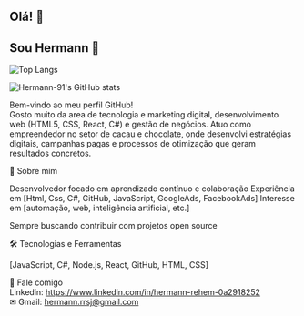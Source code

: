 ## Olá! 👋

## Sou Hermann 👋

![Top Langs](https://github-readme-stats.vercel.app/api/top-langs/?username=Hermann-91&layout=compact)


![Hermann-91's GitHub stats](https://github-readme-stats.vercel.app/api?username=Hermann-91&show_icons=true&theme=radical)



Bem-vindo ao meu perfil GitHub! <br>
Gosto muito da area de tecnologia e marketing digital, desenvolvimento web (HTML5, CSS, React, C#) e gestão de negócios.
Atuo como empreendedor no setor de cacau e chocolate, onde desenvolvi estratégias digitais, campanhas pagas e processos de otimização que geram resultados concretos.

🚀 Sobre mim

Desenvolvedor focado em aprendizado contínuo e colaboração
Experiência em [Html, Css, C#, GitHub, JavaScript, GoogleAds, FacebookAds]
Interesse em [automação, web, inteligência artificial, etc.]

Sempre buscando contribuir com projetos open source

🛠️ Tecnologias e Ferramentas

[JavaScript, C#, Node.js, React, GitHub, HTML, CSS]

💬 Fale comigo <br>
Linkedin: https://www.linkedin.com/in/hermann-rehem-0a2918252 <br>
✉ Gmail: hermann.rrsj@gmail.com
